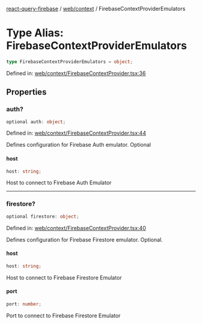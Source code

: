 [react-query-firebase](../../../modules.md) / [web/context](../index.md) / FirebaseContextProviderEmulators

# Type Alias: FirebaseContextProviderEmulators

```ts
type FirebaseContextProviderEmulators = object;
```

Defined in: [web/context/FirebaseContextProvider.tsx:36](https://github.com/vpishuk/react-query-firebase/blob/43c0734068a570cd646254bb366ccd8007f7dfed/web/context/FirebaseContextProvider.tsx#L36)

## Properties

### auth?

```ts
optional auth: object;
```

Defined in: [web/context/FirebaseContextProvider.tsx:44](https://github.com/vpishuk/react-query-firebase/blob/43c0734068a570cd646254bb366ccd8007f7dfed/web/context/FirebaseContextProvider.tsx#L44)

Defines configuration for Firebase Auth emulator. Optional

#### host

```ts
host: string;
```

Host to connect to Firebase Auth Emulator

***

### firestore?

```ts
optional firestore: object;
```

Defined in: [web/context/FirebaseContextProvider.tsx:40](https://github.com/vpishuk/react-query-firebase/blob/43c0734068a570cd646254bb366ccd8007f7dfed/web/context/FirebaseContextProvider.tsx#L40)

Defines configuration for Firebase Firestore emulator. Optional.

#### host

```ts
host: string;
```

Host to connect to Firebase Firestore Emulator

#### port

```ts
port: number;
```

Port to connect to Firebase Firestore Emulator
